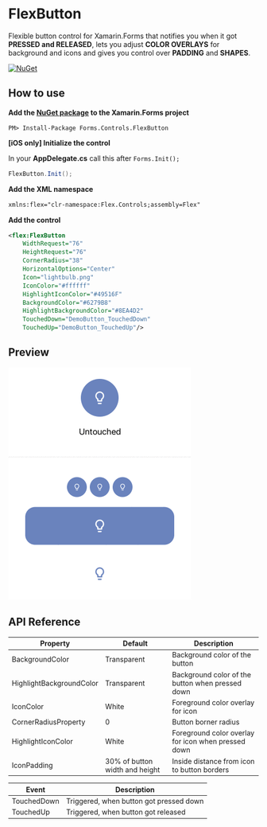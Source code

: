 # FlexButton
Flexible button control for Xamarin.Forms that notifies you when it got **PRESSED and RELEASED**, lets you adjust **COLOR OVERLAYS** for background and icons and gives you control over **PADDING** and **SHAPES**.

[![NuGet](https://img.shields.io/nuget/v/Forms.Controls.FlexButton.svg?label=NuGet&style=flat-square)](https://www.nuget.org/packages/Forms.Controls.FlexButton/)

## How to use
**Add the [NuGet package](https://www.nuget.org/packages/Forms.Controls.FlexButton/) to the Xamarin.Forms project**
```
PM> Install-Package Forms.Controls.FlexButton
```

**[iOS only] Initialize the control**

In your **AppDelegate.cs** call this after `Forms.Init();`
```csharp
FlexButton.Init();
```

**Add the XML namespace**
```xml
xmlns:flex="clr-namespace:Flex.Controls;assembly=Flex"
```

**Add the control**
```xml
<flex:FlexButton
    WidthRequest="76"
    HeightRequest="76"
    CornerRadius="38"
    HorizontalOptions="Center"
    Icon="lightbulb.png"
    IconColor="#ffffff"
    HighlightIconColor="#49516F"
    BackgroundColor="#6279B8"
    HighlightBackgroundColor="#8EA4D2"
    TouchedDown="DemoButton_TouchedDown"
    TouchedUp="DemoButton_TouchedUp"/>
```
## Preview
![Preview](/Design/FlexButton.gif)

## API Reference
| Property | Default | Description |
|------------------|---------|-------------|
| BackgroundColor | Transparent | Background color of the button |
| HighlightBackgroundColor | Transparent | Background color of the button when pressed down |
| IconColor | White | Foreground color overlay for icon |
| CornerRadiusProperty | 0 | Button borner radius |
| HighlightIconColor | White | Foreground color overlay for icon when pressed down |
| IconPadding | 30% of button width and height | Inside distance from icon to button borders |

| Event | Description |
|------------------|---------|
| TouchedDown | Triggered, when button got pressed down |
| TouchedUp | Triggered, when button got released |

